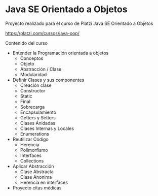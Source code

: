 # Java SE Orientado a Objetos

Proyecto realizado para el curso de Platzi Java SE Orientado a Objetos

https://platzi.com/cursos/java-oop/

Contenido del curso

* Entender la Programación orientada a objetos
  * Conceptos
  * Objeto
  * Abstracción / Clase
  * Modularidad
* Definir Clases y sus componentes
  * Creación clase
  * Constructor
  * Static
  * Final
  * Sobrecarga
  * Encapsulamiento
  * Getters y Setters
  * Clases Anidadas
  * Clases Internas y Locales
  * Enumerations
* Reutilizar Código
  * Herencia
  * Polimorfismo
  * Interfaces
  * Collections
* Aplicar Abstracción
  * Clase Abstracta
  * Clase Anonima
  * Herencia en interfaces
* Proyecto citas médicas
